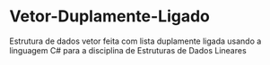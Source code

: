 # Vetor-Duplamente-Ligado
Estrutura de dados vetor feita com lista duplamente ligada usando a linguagem C# para a disciplina de Estruturas de Dados Lineares
